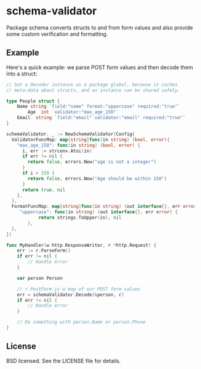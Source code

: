 

schema-validator
======

Package schema converts structs to and from form values and also provide some custom verification and formatting.

## Example

Here's a quick example: we parse POST form values and then decode them into a struct:

```go
// Set a Decoder instance as a package global, because it caches
// meta-data about structs, and an instance can be shared safely.

type People struct {
	Name string `field:"name" format:"uppercase" required:"true"`
        Age  int `validator:"max_age_150"`
	Email  string `field:"email" validator:"email" required:"true"`
}

schemaValidator, _ := NewSchemaValidator(Config{
  ValidatorFuncMap: map[string]func(in string) (bool, error){
    "max_age_150": func(in string) (bool, error) {
      i, err := strconv.Atoi(in)
      if err != nil {
        return false, errors.New("age is not a integer")
      }    
      if i > 150 {
        return false, errors.New("Age should be within 150")
      }
      return true, nil
    },
  },
  FormatFuncMap: map[string]func(in string) (out interface{}, err error){
     "uppercase": func(in string) (out interface{}, err error) {
			return strings.ToUpper(in), nil
		},
  },
})

func MyHandler(w http.ResponseWriter, r *http.Request) {
    err := r.ParseForm()
    if err != nil {
        // Handle error
    }

    var person Person

    // r.PostForm is a map of our POST form values
    err = schemaValidator.Decode(&person, r)
    if err != nil {
        // Handle error
    }

    // Do something with person.Name or person.Phone
}
```


## License

BSD licensed. See the LICENSE file for details.
